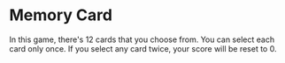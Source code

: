 # Memory Card

In this game, there's 12 cards that you choose from. You can select each card only once. If you select any card twice, your score will be reset to 0.
